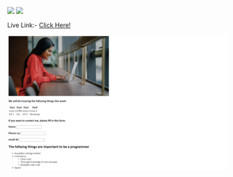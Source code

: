 ![](https://img.shields.io/badge/iNeuron-orange)
![](https://img.shields.io/badge/Hitesh%20Chaoudhry-LCO-g)


Live Link:- [Click Here!](https://html-5-assignment.netlify.app/)

![](./images/second.jpg)